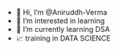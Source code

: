 - 👋 Hi, I’m @Aniruddh-Verma
- 👀 I’m interested in learning
- 🌱 I’m currently learning DSA 
- 📈 training in DATA SCIENCE 

